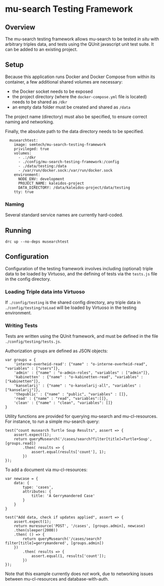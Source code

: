 # mu-search Testing Framework

## Overview

The mu-search testing framework allows mu-search to be tested *in situ* with arbitrary triples data, and tests using the QUnit javascript unit test suite. It can be added to an existing project.

## Setup

Because this application runs Docker and Docker Compose from within its container, a few additional shared volumes are necessary:

- the Docker socket needs to be exposed
- the project directory (where the `docker-compose.yml` file is located) needs to be shared as `/dkr` 
- an empty data folder must be created and shared as `/data`

The project name (directory) must also be specified, to ensure correct naming and networking.

Finally, the absolute path to the data directory needs to be specified.

```
  musearchtest:
    image: semtech/mu-search-testing-framework
    privileged: true
    volumes:
      - .:/dkr
      - ./config/mu-search-testing-framework:/config
      - ./data/testing:/data
      - /var/run/docker.sock:/var/run/docker.sock
    environment:
      NODE_ENV: development
      PROJECT_NAME: kaleidos-project
      DATA_DIRECTORY: /data/kaleidos-project/data/testing
    tty: true
```

### Naming

Several standard service names are currently hard-coded.


## Running

```
drc up --no-deps musearchtest
```



## Configuration

Configuration of the testing framework involves including (optional) triple data to be loaded by Virtuoso, and the defining of tests via the `tests.js` file in the config directory.


### Loading Triple data into Virtuoso

If `./config/testing` is the shared config directory, any triple data in `./config/testing/toLoad` will be loaded by Virtuoso in the testing environment.

### Writing Tests

Tests are written using the QUnit framework, and must be defined in the file `./config/testing/tests.js`.

Authorization groups are defined as JSON objects:

```
var groups = {
    'interne-overheid-read': {"name" : "o-interne-overheid-read", "variables" : ["users"]},
    'admin' : {"name" : "o-admin-roles", "variables" : ["admin"]},
    'kabinetten' : {"name" : "o-kabinetten-read", "variables" : ["kabinetten"]},
    'kanselarij' : {"name" : "o-kanselarij-all", "variables" : ["kanselarij"]},
    'thepublic' : {"name" : "public", "variables" : []},
    'read' : {"name" : "read", "variables":[]},
    'clean' : {"name" : "clean", "variables": []}
}
```

Utility functions are provided for querying mu-search and mu-cl-resources. For instance, to run a simple mu-search query:

```
test("count musearch Turtle Soup Results", assert => {
    assert.expect(1);
    return queryMusearch('/cases/search?filter[title]=Turtle+Soup', [groups.read])
        .then( results => {
            assert.equal(results['count'], 1);
        })
});
```

To add a document via mu-cl-resources:

```
var newcase = {
    data: {
        type: 'cases',
        attributes: {
            title: 'A Gerrymandered Case'
        }
    }
}

test("Add data, check if updates applied", assert => {
    assert.expect(1);
    return muresource('POST', '/cases', [groups.admin], newcase)
    .then(sleeper(2000))
    .then( () => { 
        return queryMusearch('/cases/search?filter[title]=gerrymandered', [groups.admin]) 
    })
        .then( results => {
            assert.equal(1, results['count']);
        })
});
```

Note that this example currently does *not* work, due to networking issues between mu-cl-resources and database-with-auth.

